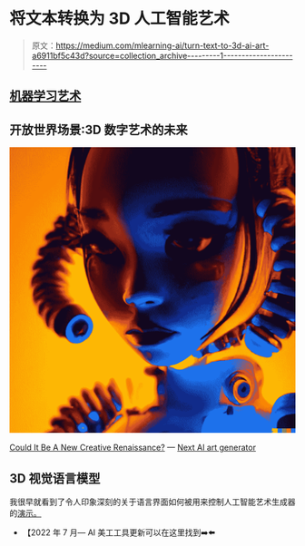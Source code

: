 # 将文本转换为 3D 人工智能艺术

> 原文：<https://medium.com/mlearning-ai/turn-text-to-3d-ai-art-a6911bf5c43d?source=collection_archive---------1----------------------->

## [机器学习艺术](https://mlearning.substack.com/p/image-completion-new-free-method?r=z7zu8&s=w&utm_campaign=post&utm_medium=web)

## 开放世界场景:3D 数字艺术的未来

[![](img/812bf8aaeef6a39283d6b2568c0990bb.png)](https://mlearning.substack.com)

[Could It Be A New Creative Renaissance?](https://mlearning.substack.com) — [Next AI art generator](https://mlearning.substack.com/p/top-features-of-dalle-3?r=z7zu8&s=w&utm_campaign=post&utm_medium=web)

## 3D 视觉语言模型

我很早就看到了令人印象深刻的关于语言界面如何被用来控制人工智能艺术生成器的[演示。](https://evartology.substack.com/p/the-largest-text-ai-art-video-generator?r=9hp4d&s=w&utm_campaign=post&utm_medium=web)

*   【2022 年 7 月— AI 美工工具更新可以在这里找到➡️[](https://mlearning.substack.com/p/transform-your-words-into-ai-art?r=z7zu8&s=w&utm_campaign=post&utm_medium=webhttps://mlearning.substack.com/p/transform-your-words-into-ai-art?r=z7zu8&s=w&utm_campaign=post&utm_medium=web)****⬅️****